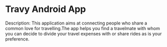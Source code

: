# Travy Android App


Description: This application aims at connecting people who share a common love for travelling.The app helps you find a travelmate with whom you can decide to divide your travel expenses with or share rides as is your preference.
